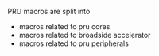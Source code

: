 PRU macros are split into 
- macros related to pru cores
- macros related to broadside accelerator
- macros related to pru peripherals
